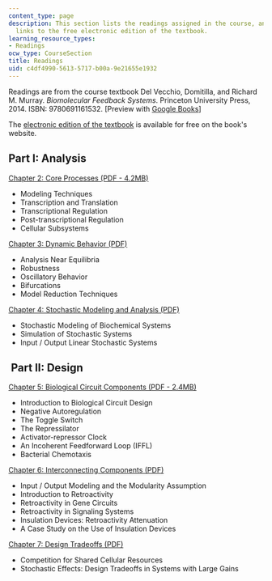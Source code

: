```yaml
---
content_type: page
description: This section lists the readings assigned in the course, and provides
  links to the free electronic edition of the textbook.
learning_resource_types:
- Readings
ocw_type: CourseSection
title: Readings
uid: c4df4990-5613-5717-b00a-9e21655e1932
---
```


Readings are from the course textbook Del Vecchio, Domitilla, and Richard M. Murray. _Biomolecular Feedback Systems_. Princeton University Press, 2014. ISBN: 9780691161532. \[Preview with [Google Books](http://books.google.com/books?id=mA3rAwAAQBAJ&pg=PAfrontcover)\]

The [electronic edition of the textbook](http://www.cds.caltech.edu/~murray/BFSwiki/index.php/Main_Page) is available for free on the book's website.

Part I: Analysis
----------------

[Chapter 2: Core Processes (PDF - 4.2MB)](http://www.cds.caltech.edu/~murray/books/AM08/pdf/bfs-coreproc_14Sep14.pdf)

*   Modeling Techniques
*   Transcription and Translation
*   Transcriptional Regulation
*   Post-transcriptional Regulation
*   Cellular Subsystems

[Chapter 3: Dynamic Behavior (PDF)](http://www.cds.caltech.edu/~murray/books/AM08/pdf/bfs-dynamics_14Sep14.pdf)

*   Analysis Near Equilibria
*   Robustness
*   Oscillatory Behavior
*   Bifurcations
*   Model Reduction Techniques

[Chapter 4: Stochastic Modeling and Analysis (PDF)](http://www.cds.caltech.edu/~murray/books/AM08/pdf/bfs-stochastic_14Sep14.pdf)

*   Stochastic Modeling of Biochemical Systems
*   Simulation of Stochastic Systems
*   Input / Output Linear Stochastic Systems

 Part II: Design
----------------

[Chapter 5: Biological Circuit Components (PDF - 2.4MB)](http://www.cds.caltech.edu/~murray/books/AM08/pdf/bfs-circuits_14Sep14.pdf)

*   Introduction to Biological Circuit Design
*   Negative Autoregulation
*   The Toggle Switch
*   The Repressilator
*   Activator-repressor Clock
*   An Incoherent Feedforward Loop (IFFL)
*   Bacterial Chemotaxis

[Chapter 6: Interconnecting Components (PDF)](http://www.cds.caltech.edu/~murray/books/AM08/pdf/bfs-modules_14Sep14.pdf)

*   Input / Output Modeling and the Modularity Assumption
*   Introduction to Retroactivity
*   Retroactivity in Gene Circuits
*   Retroactivity in Signaling Systems
*   Insulation Devices: Retroactivity Attenuation
*   A Case Study on the Use of Insulation Devices

[Chapter 7: Design Tradeoffs (PDF)](http://www.cds.caltech.edu/~murray/books/AM08/pdf/bfs-tradeoffs_14Sep14.pdf)

*   Competition for Shared Cellular Resources
*   Stochastic Effects: Design Tradeoffs in Systems with Large Gains